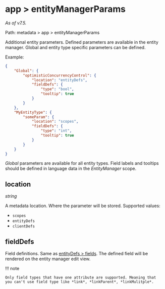 # app > entityManagerParams

*As of v7.5.*

Path: metadata > app > entityManagerParams

Additional entity parameters. Defined parameters are available in the entity manager. Global and entity type specific parameters can be defined.

Example:

```json
{
    "Global": {
        "optimisticConcurrencyControl": {
            "location": "entityDefs",
            "fieldDefs": {
                "type": "bool",
                "tooltip": true
            }
        }
    },
    "MyEntityType": {
        "someParam": {
            "location": "scopes",
            "fieldDefs": {
                "type": "int",
                "tooltip": true
            }
        }
    }
}

```

*Global* parameters are available for all entity types. Field labels and tooltips should be defined in language data in the *EntityManager* scope.

## location

*string*

A metadata location. Where the parameter  will be stored. Supported values:

* `scopes`
* `entityDefs`
* `clientDefs`

## fieldDefs

Field definitions. Same as [entityDefs > fields](entity-defs.md#fields). The defined field will be rendered on the entity manager edit view.

!!! note

    Only field types that have one attribute are supported. Meaning that you can't use field type like *link*, *linkParent*, *linkMulitple*.

